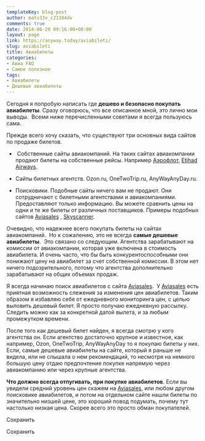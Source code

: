 ```yaml
---
templateKey: blog-post
author: matv33v_c21184dv
comments: true
date: 2014-06-20 09:16:00+00:00
layout: page
link: https://anyway.today/aviabileti/
slug: aviabileti
title: Авиабилеты
categories:
- Авиа FAQ
- Самое полезное
tags:
- Авиабилеты
- Дешевые авиабилеты
---
```



Сегодня я попробую написать где **дешево и безопасно покупать авиабилеты**. Сразу оговорюсь, что все описанное мной, это лично мои выводы.  Всеми ниже перечисленными советами я всегда пользуюсь сама.


Прежде всего хочу сказать, что существуют три основных вида сайтов по продаже билетов.






 	
  *  Собственные сайты авиакомпаний. На таких сайтах авиакомпании продают билеты на собственные рейсы. Например [Аэрофлот](http://www.aeroflot.ru/), [Etihad Airways](http://etihad.com/).

 	
  * Сайты билетных агентств. Ozon.ru, OneTwoTrip.ru, AnyWayAnyDay.ru.

 	
  * Поисковики. Подобные сайты ничего вам не продают. Они сотрудничают с билетными агентствами и авиакомпаниями. Предоставляют только информацию. Вы можете сравнить цены на одни и те же билеты от различных поставщиков. Примеры подобных сайтов [Aviasales](http://www.aviasales.ru/?marker=14510) , [Skyscanner](http://skyscanner.ru/).


<!-- more -->


Очевидно, что надежнее всего покупать билеты на сайтах авиакомпаний.  Но к сожалению, это не всегда **самые дешевые авиабилеты**.  Это связано со следующим. Агентства зарабатывают на комиссии от авиакомпании, которая уже включена в стоимость авиабилета. И очень часто, что бы быть конкурентоспособными они понижают цену на авиабилет за счет собственной комиссии. В этом нет ничего подозрительного, потому что агентства дополнительно  зарабатывают на общих объемах продаж.




Я всегда начинаю поиск авиабилетов с сайта [Aviasales](http://www.aviasales.ru/?marker=14510).  У [Aviasales](http://www.aviasales.ru/?marker=14510) есть приятная возможность слежения за изменения цен авиабилетов. Таким образом я избавляю себя от ежедневного мониторинга цен, с целью выловить дешевый билет. Я просто получаю ежедневную рассылку. Следить можно как за конкретной датой вылета, и за любым промежутком времени.




После того как дешевый билет найден, я всегда смотрю у кого агентства он. Если агентство достаточно крупное и известное, как например, Ozon, OneTwoTrip, AnyWayAnyDay то я покупаю билеты у них. Если, самые дешевые авиабилеты на сайте, который я раньше не видела, или не слышала о нем рекомендаций, то несмотря на немного большую цену отдаю предпочтение покупке напрямую через авиакомпанию или через крупные агентства.




**Что должно всегда отпугивать, при покупке авиабилетов**. Если вы увидели средний уровень цен скажем на [Aviasales](http://www.aviasales.ru/?marker=14510), или любом другом поисковике авиабилетов, и потом на отдельном сайте нашли билеты по значительно низшей цене, это хороший повод подумать, почему тут настолько низкая цена. Скорее всего это просто обман покупателей.






Сохранить

Сохранить
